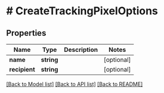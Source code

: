 # # CreateTrackingPixelOptions

## Properties

Name | Type | Description | Notes
------------ | ------------- | ------------- | -------------
**name** | **string** |  | [optional]
**recipient** | **string** |  | [optional]

[[Back to Model list]](../../README#models) [[Back to API list]](../../README#endpoints) [[Back to README]](../../README)
